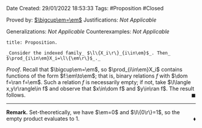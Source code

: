 <br />
<br />

Date Created: 29/01/2022 18:53:33
Tags: #Proposition #Closed 

Proved by: [$\bigcup\em=\em$](Union%20of%20empty%20set%20is%20empty.md)
Justifications: _Not Applicable_

Generalizations: _Not Applicable_
Counterexamples: _Not Applicable_

``` ad-Proposition
title: Proposition.

_Consider the indexed family_ $\l\{X_i\r\}_{i\in\em}$_. Then_ $\prod_{i\in\em}X_i=\l\{\em\r\}$_._

```

_Proof_. Recall that $\bigcup\em=\em$, so $\prod_{i\in\em}X_i$ contains functions of the form $f:\em\to\em$; that is, binary relations $f$ with $\dom f=\ran f=\em$. Such a relation $f$ is necessarily empty; if not, take $\l\langle x,y\r\rangle\in f$ and observe that $x\in\dom f$ and $y\in\ran f$. The result follows.<span style="float:right;">$\blacksquare$</span>

---

**Remark.** Set-theoretically, we have $\em=0$ and $\l\{0\r\}=1$, so the empty product evaluates to $1$.<span style="float:right;">$\blacklozenge$</span>
